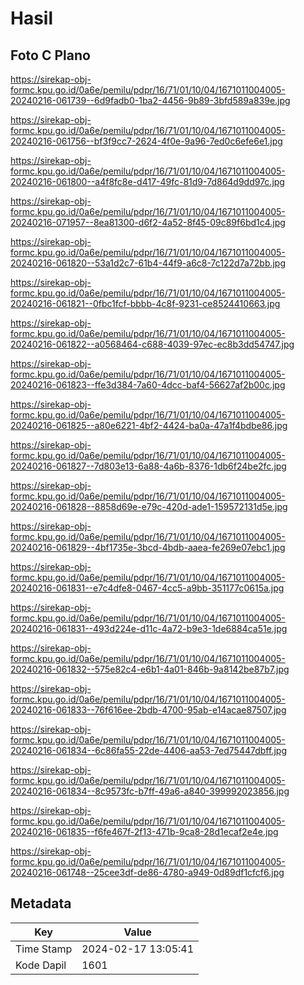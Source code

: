 # Hasil

## Foto C Plano

https://sirekap-obj-formc.kpu.go.id/0a6e/pemilu/pdpr/16/71/01/10/04/1671011004005-20240216-061739--6d9fadb0-1ba2-4456-9b89-3bfd589a839e.jpg

https://sirekap-obj-formc.kpu.go.id/0a6e/pemilu/pdpr/16/71/01/10/04/1671011004005-20240216-061756--bf3f9cc7-2624-4f0e-9a96-7ed0c6efe6e1.jpg

https://sirekap-obj-formc.kpu.go.id/0a6e/pemilu/pdpr/16/71/01/10/04/1671011004005-20240216-061800--a4f8fc8e-d417-49fc-81d9-7d864d9dd97c.jpg

https://sirekap-obj-formc.kpu.go.id/0a6e/pemilu/pdpr/16/71/01/10/04/1671011004005-20240216-071957--8ea81300-d6f2-4a52-8f45-09c89f6bd1c4.jpg

https://sirekap-obj-formc.kpu.go.id/0a6e/pemilu/pdpr/16/71/01/10/04/1671011004005-20240216-061820--53a1d2c7-61b4-44f9-a6c8-7c122d7a72bb.jpg

https://sirekap-obj-formc.kpu.go.id/0a6e/pemilu/pdpr/16/71/01/10/04/1671011004005-20240216-061821--0fbc1fcf-bbbb-4c8f-9231-ce8524410663.jpg

https://sirekap-obj-formc.kpu.go.id/0a6e/pemilu/pdpr/16/71/01/10/04/1671011004005-20240216-061822--a0568464-c688-4039-97ec-ec8b3dd54747.jpg

https://sirekap-obj-formc.kpu.go.id/0a6e/pemilu/pdpr/16/71/01/10/04/1671011004005-20240216-061823--ffe3d384-7a60-4dcc-baf4-56627af2b00c.jpg

https://sirekap-obj-formc.kpu.go.id/0a6e/pemilu/pdpr/16/71/01/10/04/1671011004005-20240216-061825--a80e6221-4bf2-4424-ba0a-47a1f4bdbe86.jpg

https://sirekap-obj-formc.kpu.go.id/0a6e/pemilu/pdpr/16/71/01/10/04/1671011004005-20240216-061827--7d803e13-6a88-4a6b-8376-1db6f24be2fc.jpg

https://sirekap-obj-formc.kpu.go.id/0a6e/pemilu/pdpr/16/71/01/10/04/1671011004005-20240216-061828--8858d69e-e79c-420d-ade1-159572131d5e.jpg

https://sirekap-obj-formc.kpu.go.id/0a6e/pemilu/pdpr/16/71/01/10/04/1671011004005-20240216-061829--4bf1735e-3bcd-4bdb-aaea-fe269e07ebc1.jpg

https://sirekap-obj-formc.kpu.go.id/0a6e/pemilu/pdpr/16/71/01/10/04/1671011004005-20240216-061831--e7c4dfe8-0467-4cc5-a9bb-351177c0615a.jpg

https://sirekap-obj-formc.kpu.go.id/0a6e/pemilu/pdpr/16/71/01/10/04/1671011004005-20240216-061831--493d224e-d11c-4a72-b9e3-1de6884ca51e.jpg

https://sirekap-obj-formc.kpu.go.id/0a6e/pemilu/pdpr/16/71/01/10/04/1671011004005-20240216-061832--575e82c4-e6b1-4a01-846b-9a8142be87b7.jpg

https://sirekap-obj-formc.kpu.go.id/0a6e/pemilu/pdpr/16/71/01/10/04/1671011004005-20240216-061833--76f616ee-2bdb-4700-95ab-e14acae87507.jpg

https://sirekap-obj-formc.kpu.go.id/0a6e/pemilu/pdpr/16/71/01/10/04/1671011004005-20240216-061834--6c86fa55-22de-4406-aa53-7ed75447dbff.jpg

https://sirekap-obj-formc.kpu.go.id/0a6e/pemilu/pdpr/16/71/01/10/04/1671011004005-20240216-061834--8c9573fc-b7ff-49a6-a840-399992023856.jpg

https://sirekap-obj-formc.kpu.go.id/0a6e/pemilu/pdpr/16/71/01/10/04/1671011004005-20240216-061835--f6fe467f-2f13-471b-9ca8-28d1ecaf2e4e.jpg

https://sirekap-obj-formc.kpu.go.id/0a6e/pemilu/pdpr/16/71/01/10/04/1671011004005-20240216-061748--25cee3df-de86-4780-a949-0d89df1cfcf6.jpg


## Metadata

| Key        | Value               |
| ---------- | ------------------- |
| Time Stamp | 2024-02-17 13:05:41 |
| Kode Dapil | 1601                |



